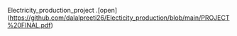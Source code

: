 Electricity_production_project .[open] (https://github.com/dalalpreeti26/Electicity_production/blob/main/PROJECT%20FINAL.pdf)
